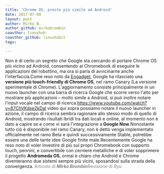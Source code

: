 ```yaml
---
title: 'Chrome OS, presto più simile ad Android'
date: 2017-07-09
layout: post
author: Mirko B.
author_github: mirkobrombin
coauthor: linuxhub
coauthor_github: linuxhubit
tags:

---
```

Non è di certo un segreto che Google sta cercando di portare Chrome OS più vicino ad Android, consentendo ai Chromebook di eseguire le applicazioni del robottino, ma ora si parla di avvicinarne anche l'interfaccia.Come reso noto da <a href="https://www.engadget.com/2017/07/07/chrome-os-touch-controls/">Engadget</a>, Google ha rilasciato una <strong>versione più touch-friendly di Chrome OS</strong>, nel ramo Canary (La versione sperimentale di Chrome). L'aggiornamento consiste principalmente in un nuovo launcher con una barra di ricerca Google che scorre verso l'alto per mostrare più applicazioni – molto simile a Android, si può inoltre notare l'input vocale nel campo di ricerca.https://www.youtube.com/watch?v=87ChVKdxe2kDal video qui sopra possiamo notare il nuovo launcher in azione, il campo di ricerca sembra ragionare allo stesso modo di quello di Android, mostrando risultati ibridi tra dati locali e online, al momento non è dato a capire se e come vi sarà l'integrazione a<strong> Google Now</strong>.Nonostante tutto ciò è disponibile nel ramo Canary, non è detto venga implementato ufficialmente nel ramo Beta e quindi successivamente Stable, potrebbe essere una delle tante idee Google finite male.Recentemente Google ha reso noto di voler investire di più sui propri Chromebook con supporto touch, pennini, e convertibile con cerniere metalliche e di voler sopprimere il progetto <strong>Andromeda OS</strong>, ormai è chiaro che Android e Chrome diventeranno due sistemi sempre più vicini, sposandosi sulla strada della convergenza.&nbsp;<span style="color: #808080;">Articolo di <em><strong>Mirko Brombin</strong></em></span><span style="color: #808080;">Revisione di <i>Ryu</i></span>